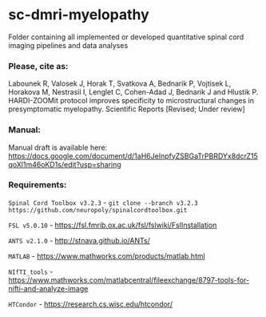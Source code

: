# sc-dmri-myelopathy
Folder containing all implemented or developed quantitative spinal cord imaging pipelines and data analyses

### Please, cite as:
Labounek R, Valosek J, Horak T, Svatkova A, Bednarik P, Vojtisek L, Horakova M, Nestrasil I, Lenglet C, Cohen-Adad J, Bednarik J and Hlustik P. HARDI-ZOOMit protocol improves specificity to microstructural changes in presymptomatic myelopathy. Scientific Reports [Revised; Under review]

### Manual:
Manual draft is available here: https://docs.google.com/document/d/1aH6JeInpfyZSBGaTrPBRDYx8dcrZ15qoXl1m46oKD1s/edit?usp=sharing

### Requirements:
`Spinal Cord Toolbox v3.2.3` - `git clone --branch v3.2.3 https://github.com/neuropoly/spinalcordtoolbox.git`

`FSL v5.0.10` - https://fsl.fmrib.ox.ac.uk/fsl/fslwiki/FslInstallation

`ANTS v2.1.0` - http://stnava.github.io/ANTs/

`MATLAB` - https://www.mathworks.com/products/matlab.html

`NIfTI_tools` - https://www.mathworks.com/matlabcentral/fileexchange/8797-tools-for-nifti-and-analyze-image

`HTCondor` - https://research.cs.wisc.edu/htcondor/

